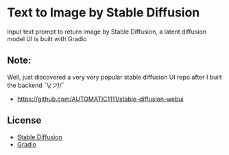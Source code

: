 # Text to Image by Stable Diffusion
Input text prompt to return image by Stable Diffusion, a latent diffusion model
UI is built with Gradio

## Note:
Well, just discovered a very very popular stable diffusion UI repo after I built the backend ¯\\_(ツ)_/¯
- https://github.com/AUTOMATIC1111/stable-diffusion-webui

## License
- [Stable Diffusion](https://github.com/CompVis/stable-diffusion/blob/21f890f9da3cfbeaba8e2ac3c425ee9e998d5229/LICENSE) 
- [Gradio](https://github.com/gradio-app/gradio/blob/34f6b22efbfedfa569d452f3f99ed2e6593e3c21/LICENSE)

